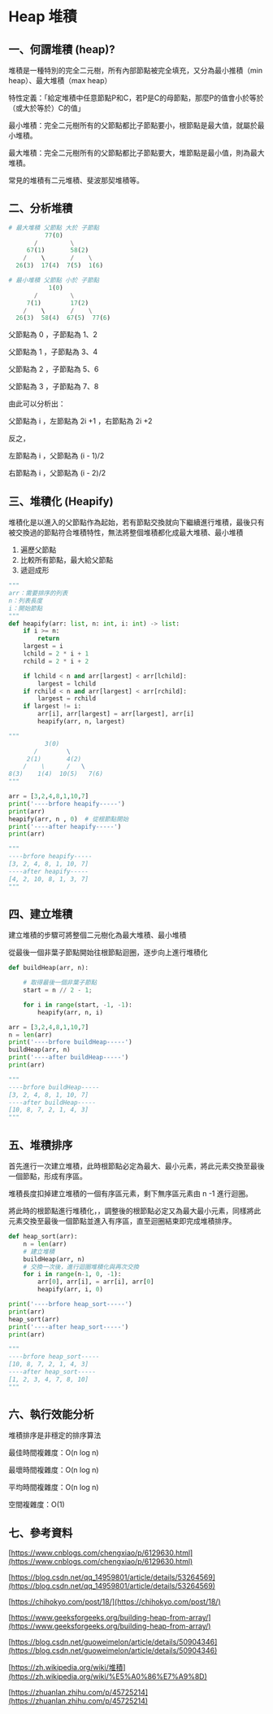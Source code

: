 # Heap 堆積

## 一、何謂堆積 (heap)?

堆積是一種特別的完全二元樹，所有內部節點被完全填充，又分為最小推積（min heap）、最大堆積（max heap）

特性定義：「給定堆積中任意節點P和C，若P是C的母節點，那麼P的值會小於等於（或大於等於）C的值」

最小堆積：完全二元樹所有的父節點都比子節點要小，根節點是最大值，就屬於最小堆積。

最大堆積：完全二元樹所有的父節點都比子節點要大，堆節點是最小值，則為最大堆積。

常見的堆積有二元堆積、斐波那契堆積等。

## 二、分析堆積

```python
# 最大堆積 父節點 大於 子節點
          77(0)
       /         \
     67(1)       58(2)
    /    \       /    \
  26(3)  17(4)  7(5)  1(6)

# 最小堆積 父節點 小於 子節點
           1(0)
       /         \
     7(1)        17(2)
    /    \       /    \
  26(3)  58(4)  67(5)  77(6)

```



父節點為 0 ，子節點為 1、2

父節點為 1 ，子節點為 3、4

父節點為 2 ，子節點為 5、6

父節點為 3 ，子節點為 7、8

由此可以分析出：

父節點為 i ，左節點為 2i +1 ，右節點為 2i +2

反之，

左節點為 i ，父節點為 (i - 1)/2

右節點為 i ，父節點為 (i - 2)/2

## 三、堆積化 (Heapify)

堆積化是以進入的父節點作為起始，若有節點交換就向下繼續進行堆積，最後只有被交換過的節點符合堆積特性，無法將整個堆積都化成最大堆積、最小堆積

1. 遍歷父節點
2. 比較所有節點，最大給父節點
3. 遞迴成形

```python
"""
arr：需要排序的列表
n：列表長度
i：開始節點
"""
def heapify(arr: list, n: int, i: int) -> list:
    if i >= n:
        return
    largest = i
    lchild = 2 * i + 1
    rchild = 2 * i + 2

    if lchild < n and arr[largest] < arr[lchild]:
        largest = lchild
    if rchild < n and arr[largest] < arr[rchild]:
        largest = rchild
    if largest != i:
        arr[i], arr[largest] = arr[largest], arr[i]
        heapify(arr, n, largest)

"""
          3(0)
       /        \
     2(1)       4(2)
    /    \      /   \
8(3)    1(4)  10(5)   7(6)
"""

arr = [3,2,4,8,1,10,7]
print('----brfore heapify-----')
print(arr)
heapify(arr, n , 0)  # 從根節點開始
print('----after heapify-----')
print(arr)

"""
----brfore heapify-----
[3, 2, 4, 8, 1, 10, 7]
----after heapify-----
[4, 2, 10, 8, 1, 3, 7]
"""
```


## 四、建立堆積

建立堆積的步驟可將整個二元樹化為最大堆積、最小堆積

從最後一個非葉子節點開始往根節點迴圈，逐步向上進行堆積化

```python
def buildHeap(arr, n):

    # 取得最後一個非葉子節點
    start = n // 2 - 1;

    for i in range(start, -1, -1):
        heapify(arr, n, i)

arr = [3,2,4,8,1,10,7]
n = len(arr)
print('----brfore buildHeap-----')
buildHeap(arr, n)
print('----after buildHeap-----')
print(arr)

"""
----brfore buildHeap-----
[3, 2, 4, 8, 1, 10, 7]
----after buildHeap-----
[10, 8, 7, 2, 1, 4, 3]
"""
```


## 五、堆積排序

首先進行一次建立堆積，此時根節點必定為最大、最小元素，將此元素交換至最後一個節點，形成有序區。

堆積長度扣掉建立堆積的一個有序區元素，剩下無序區元素由 n -1 進行迴圈。

將此時的根節點進行堆積化，，調整後的根節點必定又為最大最小元素，同樣將此元素交換至最後一個節點並進入有序區，直至迴圈結束即完成堆積排序。

```python
def heap_sort(arr):
    n = len(arr)
    # 建立堆積
    buildHeap(arr, n)
    # 交換一次後，進行迴圈堆積化與再次交換
    for i in range(n-1, 0, -1):
        arr[0], arr[i], = arr[i], arr[0]
        heapify(arr, i, 0)

print('----brfore heap_sort-----')
print(arr)
heap_sort(arr)
print('----after heap_sort-----')
print(arr)

"""
----brfore heap_sort-----
[10, 8, 7, 2, 1, 4, 3]
----after heap_sort-----
[1, 2, 3, 4, 7, 8, 10]
"""
```

## 六、執行效能分析

堆積排序是非穩定的排序算法

最佳時間複雜度：O(n log n)

最壞時間複雜度：O(n log n)

平均時間複雜度：O(n log n)

空間複雜度：O(1)

## 七、參考資料

[https://www.cnblogs.com/chengxiao/p/6129630.html](https://www.cnblogs.com/chengxiao/p/6129630.html)

[https://blog.csdn.net/qq_14959801/article/details/53264569](https://blog.csdn.net/qq_14959801/article/details/53264569)

[https://chihokyo.com/post/18/](https://chihokyo.com/post/18/)

[https://www.geeksforgeeks.org/building-heap-from-array/](https://www.geeksforgeeks.org/building-heap-from-array/)

[https://blog.csdn.net/guoweimelon/article/details/50904346](https://blog.csdn.net/guoweimelon/article/details/50904346)

[https://zh.wikipedia.org/wiki/堆積](https://zh.wikipedia.org/wiki/%E5%A0%86%E7%A9%8D)

[https://zhuanlan.zhihu.com/p/45725214](https://zhuanlan.zhihu.com/p/45725214)